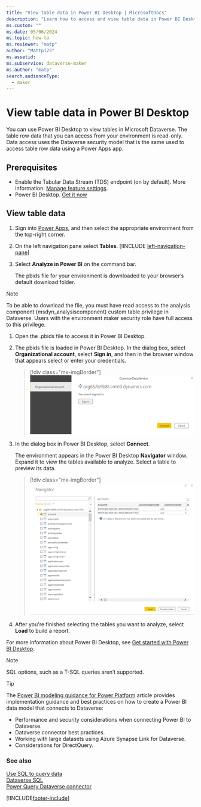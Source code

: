 ```yaml
---
title: "View table data in Power BI Desktop | MicrosoftDocs"
description: "Learn how to access and view table data in Power BI Desktop"
ms.custom: ""
ms.date: 05/06/2024
ms.topic: how-to
ms.reviewer: "matp"
author: "Mattp123"
ms.assetid: 
ms.subservice: dataverse-maker
ms.author: "matp"
search.audienceType: 
  - maker
---
```

# View table data in Power BI Desktop

You can use Power BI Desktop to view tables in Microsoft Dataverse. The table
row data that you can access from your environment is read-only. Data access
uses the Dataverse security model that is the same used to access
table row data using a Power Apps app.

## Prerequisites

* Enable the Tabular Data Stream (TDS) endpoint (on by default). More information: [Manage feature settings](/power-platform/admin/settings-features).
* Power BI Desktop. [Get it now](https://powerbi.microsoft.com/downloads/)
          
## View table data

1. Sign into [Power Apps](https://make.powerapps.com/), and then select the
    appropriate environment from the top-right corner.
1. On the left navigation pane select **Tables**. [!INCLUDE [left-navigation-pane](../../includes/left-navigation-pane.md)]
1. Select **Analyze in Power BI** on the command bar.

    The pbids file for your environment is downloaded to your browser’s default download folder.

> [!NOTE]
> To be able to download the file, you must have read access to the analysis component (msdyn_analysiscomponent) custom table privilege in Dataverse. Users with the environment maker security role have full access to this privilege.

1. Open the .pbids file to access it in Power BI Desktop.

1. The pbids file is loaded in Power BI Desktop. In the dialog box, select **Organizational account**, select **Sign in**, and then in the browser window that appears select or enter your credentials.

    > [!div class="mx-imgBorder"] 
    > ![Sign in to connect to your environment.](media/power-bi-environment-signin.png "Sign in to connect to your environment")

1. In the dialog box in Power BI Desktop, select **Connect**.

    The environment appears in the Power BI Desktop **Navigator** window. Expand
    it to view the tables available to analyze. Select a table to preview
    its data.

    > [!div class="mx-imgBorder"] 
    > ![table rows displayed example.](media/entity-record-data-displayed.png "table rows displayed example" )

1. After you're finished selecting the tables you want to analyze, select **Load** to build a report.

For more information about Power BI Desktop, see [Get started with Power BI Desktop](/power-bi/desktop-getting-started).

> [!NOTE]
> SQL options, such as a T-SQL queries aren’t supported.

> [!TIP]
> The [Power BI modeling guidance for Power Platform](/power-bi/guidance/powerbi-modeling-guidance-for-power-platform) article provides implementation guidance and best practices on how to create a Power BI data model that connects to Dataverse:
>
> - Performance and security considerations when connecting Power BI to Dataverse.
> - Dataverse connector best practices.
> - Working with large datasets using Azure Synapse Link for Dataverse.
> - Considerations for DirectQuery.

### See also

[Use SQL to query data](../../developer/data-platform/dataverse-sql-query.md)</br>
[Dataverse SQL](/powerapps/developer/data-platform/how-dataverse-sql-differs-from-transact-sql)</br>
[Power Query Dataverse connector](/power-query/connectors/dataverse)</br>

[!INCLUDE[footer-include](../../includes/footer-banner.md)]
